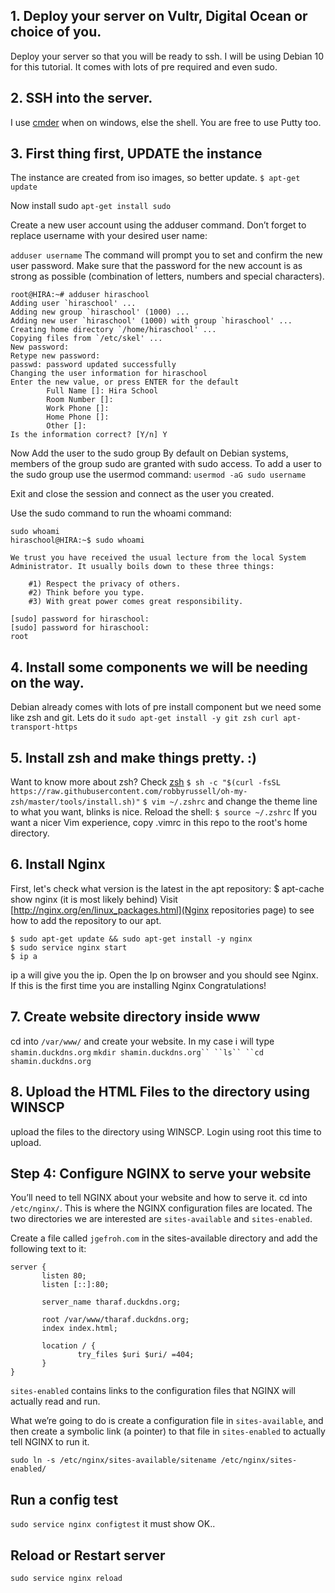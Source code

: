 ## 1. Deploy your server on Vultr, Digital Ocean or choice of you. 
Deploy your server so that you will be ready to ssh. I will be using Debian 10 for this tutorial. It comes with lots of pre required and even sudo.

## 2. SSH into the server.
I use [cmder](https://cmder.net/) when on windows, else the shell. You are free to use Putty too.

## 3. First thing first, UPDATE the instance
The instance are created from iso images, so better update. ```$ apt-get update```

Now install sudo
``` apt-get install sudo ```

Create a new user account using the adduser command. Don’t forget to replace username with your desired user name:

```adduser username```
The command will prompt you to set and confirm the new user password. Make sure that the password for the new account is as strong as possible (combination of letters, numbers and special characters).
```
root@HIRA:~# adduser hiraschool
Adding user `hiraschool' ...
Adding new group `hiraschool' (1000) ...
Adding new user `hiraschool' (1000) with group `hiraschool' ...
Creating home directory `/home/hiraschool' ...
Copying files from `/etc/skel' ...
New password:
Retype new password:
passwd: password updated successfully
Changing the user information for hiraschool
Enter the new value, or press ENTER for the default
        Full Name []: Hira School
        Room Number []:
        Work Phone []:
        Home Phone []:
        Other []:
Is the information correct? [Y/n] Y
```

Now Add the user to the sudo group
By default on Debian systems, members of the group sudo are granted with sudo access. To add a user to the sudo group use the usermod command:
```usermod -aG sudo username```

Exit and close the session and connect as the user you created.

Use the sudo command to run the whoami command:
```
sudo whoami
hiraschool@HIRA:~$ sudo whoami

We trust you have received the usual lecture from the local System
Administrator. It usually boils down to these three things:

    #1) Respect the privacy of others.
    #2) Think before you type.
    #3) With great power comes great responsibility.

[sudo] password for hiraschool:
[sudo] password for hiraschool:
root
```


## 4. Install some components we will be needing on the way.
Debian already comes with lots of pre install component but we need some like zsh and git. Lets do it
```sudo apt-get install -y git zsh curl apt-transport-https```

## 5. Install zsh and make things pretty. :)
Want to know more about zsh? Check [zsh](https://ohmyz.sh/)
```$ sh -c "$(curl -fsSL https://raw.githubusercontent.com/robbyrussell/oh-my-zsh/master/tools/install.sh)"```
```$ vim ~/.zshrc``` and change the theme line to what you want, blinks is nice. Reload the shell: ```$ source ~/.zshrc```
If you want a nicer Vim experience, copy .vimrc in this repo to the root's home directory.

## 6. Install Nginx
First, let's check what version is the latest in the apt repository: $ apt-cache show nginx (it is most likely behind) Visit [http://nginx.org/en/linux_packages.html](Nginx repositories page) to see how to add the repository to our apt.

```
$ sudo apt-get update && sudo apt-get install -y nginx
$ sudo service nginx start
$ ip a
```
ip a  will give you the ip. Open the Ip on browser and you should see Nginx. If this is the first time you are installing Nginx Congratulations!

## 7. Create website directory inside www
cd into ```/var/www/``` and create your website. In my case i will type ```shamin.duckdns.org```
```mkdir shamin.duckdns.org``
``ls``
``cd shamin.duckdns.org```

## 8. Upload the HTML Files to the directory using WINSCP
upload the files to the directory using WINSCP. Login using root this time to upload.


## Step 4: Configure NGINX to serve your website
You’ll need to tell NGINX about your website and how to serve it.
cd into ```/etc/nginx/```. This is where the NGINX configuration files are located.
The two directories we are interested are ```sites-available``` and ```sites-enabled```.




Create a file called ```jgefroh.com``` in the sites-available directory and add the following text to it:

```
server {
       listen 80;
       listen [::]:80;

       server_name tharaf.duckdns.org;

       root /var/www/tharaf.duckdns.org;
       index index.html;

       location / {
               try_files $uri $uri/ =404;
       }
}
```

```sites-enabled``` contains links to the configuration files that NGINX will actually read and run.

What we’re going to do is create a configuration file in ```sites-available```, and then create a symbolic link (a pointer) to that file in ```sites-enabled``` to actually tell NGINX to run it.

```sudo ln -s /etc/nginx/sites-available/sitename /etc/nginx/sites-enabled/```


## Run a config test
```sudo service nginx configtest```
it must show OK..

## Reload or Restart server
``` sudo service nginx reload ```
